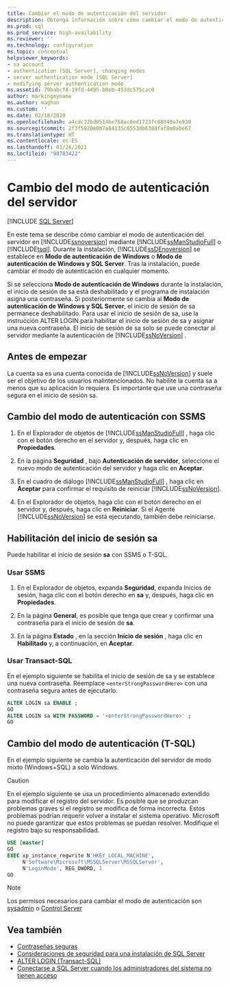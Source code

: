 ```yaml
---
title: Cambiar el modo de autenticación del servidor
description: Obtenga información sobre cómo cambiar el modo de autenticación del servidor en SQL Server. Para esta tarea, puede usar SQL Server Management Studio o Transact-SQL.
ms.prod: sql
ms.prod_service: high-availability
ms.reviewer: ''
ms.technology: configuration
ms.topic: conceptual
helpviewer_keywords:
- sa account
- authentication [SQL Server], changing modes
- server authentication mode [SQL Server]
- modifying server authentication mode
ms.assetid: 79babcf8-19fd-4495-b8eb-453dc575cac0
author: markingmyname
ms.author: maghan
ms.custom: ''
ms.date: 02/18/2020
ms.openlocfilehash: a4cdc32bd0514be768ac8ed1723fc88840a7e930
ms.sourcegitcommit: 2f3f5920e0b7a84135c6553db6388faf8e0abe67
ms.translationtype: HT
ms.contentlocale: es-ES
ms.lasthandoff: 01/26/2021
ms.locfileid: "98783422"
---
```

# <a name="change-server-authentication-mode"></a>Cambio del modo de autenticación del servidor

[!INCLUDE [SQL Server](../../includes/applies-to-version/sqlserver.md)]

En este tema se describe cómo cambiar el modo de autenticación del servidor en [!INCLUDE[ssnoversion](../../includes/ssnoversion-md.md)] mediante [!INCLUDE[ssManStudioFull](../../includes/ssmanstudiofull-md.md)] o [!INCLUDE[tsql](../../includes/tsql-md.md)]. Durante la instalación, [!INCLUDE[ssDEnoversion](../../includes/ssdenoversion-md.md)] se establece en **Modo de autenticación de Windows** o **Modo de autenticación de Windows y SQL Server**. Tras la instalación, puede cambiar el modo de autenticación en cualquier momento.

Si se selecciona **Modo de autenticación de Windows** durante la instalación, el inicio de sesión de sa está deshabilitado y el programa de instalación asigna una contraseña. Si posteriormente se cambia al **Modo de autenticación de Windows y SQL Server**, el inicio de sesión de sa permanece deshabilitado. Para usar el inicio de sesión de sa, use la instrucción ALTER LOGIN para habilitar el inicio de sesión de sa y asignar una nueva contraseña. El inicio de sesión de sa solo se puede conectar al servidor mediante la autenticación de [!INCLUDE[ssNoVersion](../../includes/ssnoversion-md.md)] .

## <a name="before-you-begin"></a>Antes de empezar

La cuenta sa es una cuenta conocida de [!INCLUDE[ssNoVersion](../../includes/ssnoversion-md.md)] y suele ser el objetivo de los usuarios malintencionados. No habilite la cuenta sa a menos que su aplicación lo requiera. Es importante que use una contraseña segura en el inicio de sesión sa.

## <a name="change-authentication-mode-with-ssms"></a>Cambio del modo de autenticación con SSMS

1. En el Explorador de objetos de [!INCLUDE[ssManStudioFull](../../includes/ssmanstudiofull-md.md)] , haga clic con el botón derecho en el servidor y, después, haga clic en **Propiedades**.

2. En la página **Seguridad** , bajo **Autenticación de servidor**, seleccione el nuevo modo de autenticación del servidor y haga clic en **Aceptar**.

3. En el cuadro de diálogo [!INCLUDE[ssManStudioFull](../../includes/ssmanstudiofull-md.md)] , haga clic en **Aceptar** para confirmar el requisito de reiniciar [!INCLUDE[ssNoVersion](../../includes/ssnoversion-md.md)].

4. En el Explorador de objetos, haga clic con el botón derecho en el servidor y, después, haga clic en **Reiniciar**. Si el Agente [!INCLUDE[ssNoVersion](../../includes/ssnoversion-md.md)] se está ejecutando, también debe reiniciarse.

## <a name="enable-sa-login"></a>Habilitación del inicio de sesión sa

Puede habilitar el inicio de sesión **sa** con SSMS o T-SQL.

### <a name="use-ssms"></a>Usar SSMS

1. En el Explorador de objetos, expanda **Seguridad**, expanda Inicios de sesión, haga clic con el botón derecho en **sa** y, después, haga clic en **Propiedades**.

2. En la página **General**, es posible que tenga que crear y confirmar una contraseña para el inicio de sesión de **sa**.

3. En la página **Estado** , en la sección **Inicio de sesión** , haga clic en **Habilitado** y, a continuación, en **Aceptar**.

### <a name="using-transact-sql"></a>Usar Transact-SQL

En el ejemplo siguiente se habilita el inicio de sesión de sa y se establece una nueva contraseña. Reemplace `<enterStrongPasswordHere>` con una contraseña segura antes de ejecutarlo.

```sql  
ALTER LOGIN sa ENABLE ;  
GO  
ALTER LOGIN sa WITH PASSWORD = '<enterStrongPasswordHere>' ;  
GO  
```

## <a name="change-authentication-mode-t-sql"></a>Cambio del modo de autenticación (T-SQL)

En el ejemplo siguiente se cambia la autenticación del servidor de modo mixto (Windows+SQL) a solo Windows.

> [!CAUTION]
> En el ejemplo siguiente se usa un procedimiento almacenado extendido para modificar el registro del servidor. Es posible que se produzcan problemas graves si el registro se modifica de forma incorrecta. Estos problemas podrían requerir volver a instalar el sistema operativo. Microsoft no puede garantizar que estos problemas se puedan resolver. Modifique el registro bajo su responsabilidad.

```sql
USE [master]
GO
EXEC xp_instance_regwrite N'HKEY_LOCAL_MACHINE', 
     N'Software\Microsoft\MSSQLServer\MSSQLServer',
     N'LoginMode', REG_DWORD, 1
GO
```

> [!Note]
> Los permisos necesarios para cambiar el modo de autenticación son [sysadmin](../../relational-databases/security/authentication-access/server-level-roles.md#fixed-server-level-roles) o [Control Server](../../relational-databases/security/permissions-database-engine.md)

## <a name="see-also"></a>Vea también

- [Contraseñas seguras](../../relational-databases/security/strong-passwords.md)
- [Consideraciones de seguridad para una instalación de SQL Server](../../sql-server/install/security-considerations-for-a-sql-server-installation.md)
- [ALTER LOGIN &#40;Transact-SQL&#41;](../../t-sql/statements/alter-login-transact-sql.md)
- [Conectarse a SQL Server cuando los administradores del sistema no tienen acceso](../../database-engine/configure-windows/connect-to-sql-server-when-system-administrators-are-locked-out.md)
